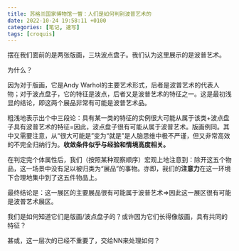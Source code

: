 ```yaml
---
title: 苏格兰国家博物馆一瞥：人们是如何判别波普艺术的
date: 2022-10-24 19:58:11 +0100
categories: [笔记, 速写]
tags: [croquis]
---
```


摆在我们面前的是两张版画，三块波点盘子。我们认为这里展示的是波普艺术。

为什么？

因为对于版画，它是Andy Warhol的主要艺术形式，后者是波普艺术的代表人物；对于波点盘子，它的特征是波点，后者又是波普艺术的特征之一。这是最初浅显的结论，即这两个展品非常有可能是波普艺术品。

粗浅地表示出个中三段论：具有某一类的特征的实例很大可能从属于该类+波点盘子具有波普艺术的特征=因此，波点盘子很有可能从属于波普艺术。版画例同。其中又需要注意，从“很大可能是”变为“就是”是人脑思维中极不严谨，但又非常高效的不完全归纳行为。**收敛条件似乎与经验和情境高度相关。**

在判定完个体属性后，我们（按照某种观察顺序）宏观上地注意到：除开这五个物品，这一场景中没有足以被归类为“展品”的事物。亦即，我们的**注意力**在这一环境下合理地集中到了这五件物品上。

最终结论是：这一展区的主要展品很有可能属于波普艺术=>因此这一展区很有可能是波普艺术展区。

我们是如何知道它们是版画/波点盘子的？或许因为它们长得像版画，具有共同的特征？

甚或，这一层次的已经不重要了，交给NN来处理如何？
